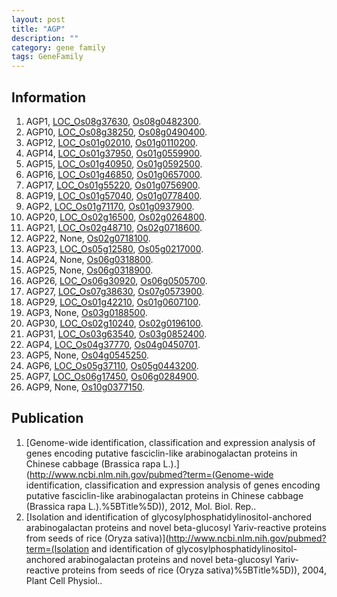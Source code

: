 ```yaml
---
layout: post
title: "AGP"
description: ""
category: gene family
tags: GeneFamily
---
```


## Information
1. AGP1, [LOC_Os08g37630](http://rice.plantbiology.msu.edu/cgi-bin/ORF_infopage.cgi?orf=LOC_Os08g37630), [Os08g0482300](http://rapdb.dna.affrc.go.jp/viewer/gbrowse_details/irgsp1?name=Os08g0482300).
2. AGP10, [LOC_Os08g38250](http://rice.plantbiology.msu.edu/cgi-bin/ORF_infopage.cgi?orf=LOC_Os08g38250), [Os08g0490400](http://rapdb.dna.affrc.go.jp/viewer/gbrowse_details/irgsp1?name=Os08g0490400).
3. AGP12, [LOC_Os01g02010](http://rice.plantbiology.msu.edu/cgi-bin/ORF_infopage.cgi?orf=LOC_Os01g02010), [Os01g0110200](http://rapdb.dna.affrc.go.jp/viewer/gbrowse_details/irgsp1?name=Os01g0110200).
4. AGP14, [LOC_Os01g37950](http://rice.plantbiology.msu.edu/cgi-bin/ORF_infopage.cgi?orf=LOC_Os01g37950), [Os01g0559900](http://rapdb.dna.affrc.go.jp/viewer/gbrowse_details/irgsp1?name=Os01g0559900).
5. AGP15, [LOC_Os01g40950](http://rice.plantbiology.msu.edu/cgi-bin/ORF_infopage.cgi?orf=LOC_Os01g40950), [Os01g0592500](http://rapdb.dna.affrc.go.jp/viewer/gbrowse_details/irgsp1?name=Os01g0592500).
6. AGP16, [LOC_Os01g46850](http://rice.plantbiology.msu.edu/cgi-bin/ORF_infopage.cgi?orf=LOC_Os01g46850), [Os01g0657000](http://rapdb.dna.affrc.go.jp/viewer/gbrowse_details/irgsp1?name=Os01g0657000).
7. AGP17, [LOC_Os01g55220](http://rice.plantbiology.msu.edu/cgi-bin/ORF_infopage.cgi?orf=LOC_Os01g55220), [Os01g0756900](http://rapdb.dna.affrc.go.jp/viewer/gbrowse_details/irgsp1?name=Os01g0756900).
8. AGP19, [LOC_Os01g57040](http://rice.plantbiology.msu.edu/cgi-bin/ORF_infopage.cgi?orf=LOC_Os01g57040), [Os01g0778400](http://rapdb.dna.affrc.go.jp/viewer/gbrowse_details/irgsp1?name=Os01g0778400).
9. AGP2, [LOC_Os01g71170](http://rice.plantbiology.msu.edu/cgi-bin/ORF_infopage.cgi?orf=LOC_Os01g71170), [Os01g0937900](http://rapdb.dna.affrc.go.jp/viewer/gbrowse_details/irgsp1?name=Os01g0937900).
10. AGP20, [LOC_Os02g16500](http://rice.plantbiology.msu.edu/cgi-bin/ORF_infopage.cgi?orf=LOC_Os02g16500), [Os02g0264800](http://rapdb.dna.affrc.go.jp/viewer/gbrowse_details/irgsp1?name=Os02g0264800).
11. AGP21, [LOC_Os02g48710](http://rice.plantbiology.msu.edu/cgi-bin/ORF_infopage.cgi?orf=LOC_Os02g48710), [Os02g0718600](http://rapdb.dna.affrc.go.jp/viewer/gbrowse_details/irgsp1?name=Os02g0718600).
12. AGP22, None, [Os02g0718100](http://rapdb.dna.affrc.go.jp/viewer/gbrowse_details/irgsp1?name=Os02g0718100).
13. AGP23, [LOC_Os05g12580](http://rice.plantbiology.msu.edu/cgi-bin/ORF_infopage.cgi?orf=LOC_Os05g12580), [Os05g0217000](http://rapdb.dna.affrc.go.jp/viewer/gbrowse_details/irgsp1?name=Os05g0217000).
14. AGP24, None, [Os06g0318800](http://rapdb.dna.affrc.go.jp/viewer/gbrowse_details/irgsp1?name=Os06g0318800).
15. AGP25, None, [Os06g0318900](http://rapdb.dna.affrc.go.jp/viewer/gbrowse_details/irgsp1?name=Os06g0318900).
16. AGP26, [LOC_Os06g30920](http://rice.plantbiology.msu.edu/cgi-bin/ORF_infopage.cgi?orf=LOC_Os06g30920), [Os06g0505700](http://rapdb.dna.affrc.go.jp/viewer/gbrowse_details/irgsp1?name=Os06g0505700).
17. AGP27, [LOC_Os07g38630](http://rice.plantbiology.msu.edu/cgi-bin/ORF_infopage.cgi?orf=LOC_Os07g38630), [Os07g0573900](http://rapdb.dna.affrc.go.jp/viewer/gbrowse_details/irgsp1?name=Os07g0573900).
18. AGP29, [LOC_Os01g42210](http://rice.plantbiology.msu.edu/cgi-bin/ORF_infopage.cgi?orf=LOC_Os01g42210), [Os01g0607100](http://rapdb.dna.affrc.go.jp/viewer/gbrowse_details/irgsp1?name=Os01g0607100).
19. AGP3, None, [Os03g0188500](http://rapdb.dna.affrc.go.jp/viewer/gbrowse_details/irgsp1?name=Os03g0188500).
20. AGP30, [LOC_Os02g10240](http://rice.plantbiology.msu.edu/cgi-bin/ORF_infopage.cgi?orf=LOC_Os02g10240), [Os02g0196100](http://rapdb.dna.affrc.go.jp/viewer/gbrowse_details/irgsp1?name=Os02g0196100).
21. AGP31, [LOC_Os03g63540](http://rice.plantbiology.msu.edu/cgi-bin/ORF_infopage.cgi?orf=LOC_Os03g63540), [Os03g0852400](http://rapdb.dna.affrc.go.jp/viewer/gbrowse_details/irgsp1?name=Os03g0852400).
22. AGP4, [LOC_Os04g37770](http://rice.plantbiology.msu.edu/cgi-bin/ORF_infopage.cgi?orf=LOC_Os04g37770), [Os04g0450701](http://rapdb.dna.affrc.go.jp/viewer/gbrowse_details/irgsp1?name=Os04g0450701).
23. AGP5, None, [Os04g0545250](http://rapdb.dna.affrc.go.jp/viewer/gbrowse_details/irgsp1?name=Os04g0545250).
24. AGP6, [LOC_Os05g37110](http://rice.plantbiology.msu.edu/cgi-bin/ORF_infopage.cgi?orf=LOC_Os05g37110), [Os05g0443200](http://rapdb.dna.affrc.go.jp/viewer/gbrowse_details/irgsp1?name=Os05g0443200).
25. AGP7, [LOC_Os06g17450](http://rice.plantbiology.msu.edu/cgi-bin/ORF_infopage.cgi?orf=LOC_Os06g17450), [Os06g0284900](http://rapdb.dna.affrc.go.jp/viewer/gbrowse_details/irgsp1?name=Os06g0284900).
26. AGP9, None, [Os10g0377150](http://rapdb.dna.affrc.go.jp/viewer/gbrowse_details/irgsp1?name=Os10g0377150).

## Publication
1. [Genome-wide identification, classification and expression analysis of genes encoding putative fasciclin-like arabinogalactan proteins in Chinese cabbage (Brassica rapa L.).](http://www.ncbi.nlm.nih.gov/pubmed?term=(Genome-wide identification, classification and expression analysis of genes encoding putative fasciclin-like arabinogalactan proteins in Chinese cabbage (Brassica rapa L.).%5BTitle%5D)), 2012, Mol. Biol. Rep..
2. [Isolation and identification of glycosylphosphatidylinositol-anchored arabinogalactan proteins and novel beta-glucosyl Yariv-reactive proteins from seeds of rice (Oryza sativa)](http://www.ncbi.nlm.nih.gov/pubmed?term=(Isolation and identification of glycosylphosphatidylinositol-anchored arabinogalactan proteins and novel beta-glucosyl Yariv-reactive proteins from seeds of rice (Oryza sativa)%5BTitle%5D)), 2004, Plant Cell Physiol..


